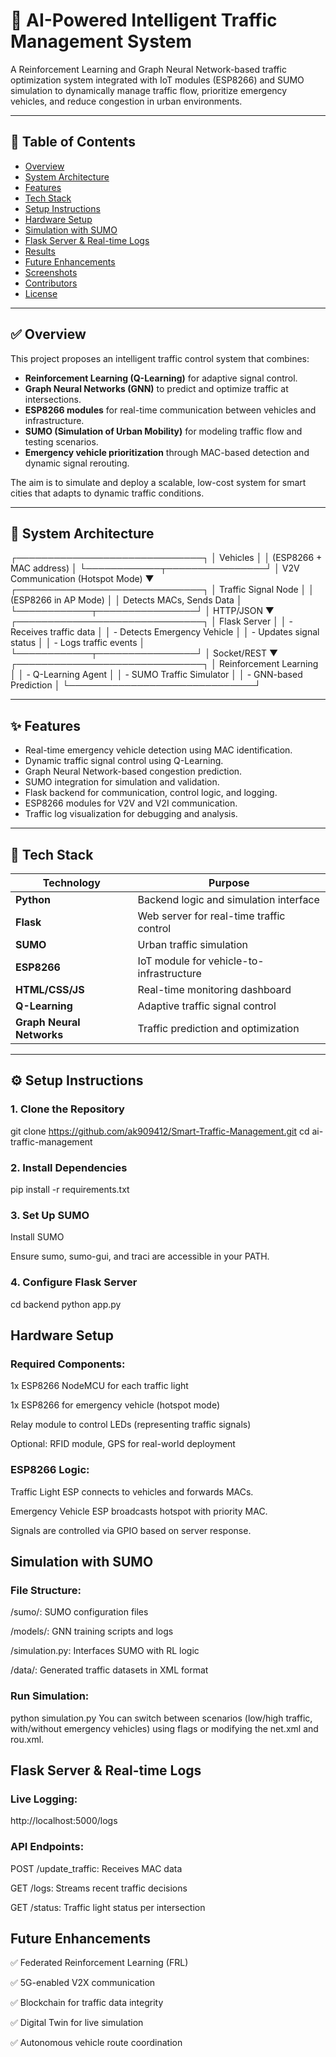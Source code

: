 # 🚦 AI-Powered Intelligent Traffic Management System

A Reinforcement Learning and Graph Neural Network-based traffic optimization system integrated with IoT modules (ESP8266) and SUMO simulation to dynamically manage traffic flow, prioritize emergency vehicles, and reduce congestion in urban environments.

---

## 📌 Table of Contents

- [Overview](#-overview)
- [System Architecture](#-system-architecture)
- [Features](#-features)
- [Tech Stack](#-tech-stack)
- [Setup Instructions](#-setup-instructions)
- [Hardware Setup](#-hardware-setup)
- [Simulation with SUMO](#-simulation-with-sumo)
- [Flask Server & Real-time Logs](#-flask-server--real-time-logs)
- [Results](#-results)
- [Future Enhancements](#-future-enhancements)
- [Screenshots](#-screenshots)
- [Contributors](#-contributors)
- [License](#-license)

---

## ✅ Overview

This project proposes an intelligent traffic control system that combines:

- **Reinforcement Learning (Q-Learning)** for adaptive signal control.  
- **Graph Neural Networks (GNN)** to predict and optimize traffic at intersections.  
- **ESP8266 modules** for real-time communication between vehicles and infrastructure.  
- **SUMO (Simulation of Urban Mobility)** for modeling traffic flow and testing scenarios.  
- **Emergency vehicle prioritization** through MAC-based detection and dynamic signal rerouting.

The aim is to simulate and deploy a scalable, low-cost system for smart cities that adapts to dynamic traffic conditions.

---

## 🧠 System Architecture

┌──────────────────────────────┐
│ Vehicles │
│ (ESP8266 + MAC address) │
└────────────┬────────────────┘
│ V2V Communication (Hotspot Mode)
▼
┌──────────────────────────────┐
│ Traffic Signal Node │
│ (ESP8266 in AP Mode) │
│ Detects MACs, Sends Data │
└────────────┬────────────────┘
│ HTTP/JSON
▼
┌──────────────────────────────┐
│ Flask Server │
│ - Receives traffic data │
│ - Detects Emergency Vehicle │
│ - Updates signal status │
│ - Logs traffic events │
└────────────┬────────────────┘
│ Socket/REST
▼
┌──────────────────────────────┐
│ Reinforcement Learning │
│ - Q-Learning Agent │
│ - SUMO Traffic Simulator │
│ - GNN-based Prediction │
└──────────────────────────────┘


---

## ✨ Features

- Real-time emergency vehicle detection using MAC identification.
- Dynamic traffic signal control using Q-Learning.
- Graph Neural Network-based congestion prediction.
- SUMO integration for simulation and validation.
- Flask backend for communication, control logic, and logging.
- ESP8266 modules for V2V and V2I communication.
- Traffic log visualization for debugging and analysis.

---

## 🧰 Tech Stack

| Technology              | Purpose                                 |
|------------------------|-----------------------------------------|
| **Python**             | Backend logic and simulation interface  |
| **Flask**              | Web server for real-time traffic control |
| **SUMO**               | Urban traffic simulation                 |
| **ESP8266**            | IoT module for vehicle-to-infrastructure |
| **HTML/CSS/JS**        | Real-time monitoring dashboard           |
| **Q-Learning**         | Adaptive traffic signal control          |
| **Graph Neural Networks** | Traffic prediction and optimization  |

---

## ⚙️ Setup Instructions

### 1. Clone the Repository

git clone https://github.com/ak909412/Smart-Traffic-Management.git
cd ai-traffic-management

### 2. Install Dependencies
pip install -r requirements.txt

### 3. Set Up SUMO
Install SUMO

Ensure sumo, sumo-gui, and traci are accessible in your PATH.

### 4. Configure Flask Server

cd backend
python app.py

## Hardware Setup
### Required Components:
1x ESP8266 NodeMCU for each traffic light

1x ESP8266 for emergency vehicle (hotspot mode)

Relay module to control LEDs (representing traffic signals)

Optional: RFID module, GPS for real-world deployment

### ESP8266 Logic:
Traffic Light ESP connects to vehicles and forwards MACs.

Emergency Vehicle ESP broadcasts hotspot with priority MAC.

Signals are controlled via GPIO based on server response.

## Simulation with SUMO
### File Structure:
/sumo/: SUMO configuration files

/models/: GNN training scripts and logs

/simulation.py: Interfaces SUMO with RL logic

/data/: Generated traffic datasets in XML format

### Run Simulation:

python simulation.py
You can switch between scenarios (low/high traffic, with/without emergency vehicles) using flags or modifying the net.xml and rou.xml.

## Flask Server & Real-time Logs
### Live Logging:

http://localhost:5000/logs

### API Endpoints:
POST /update_traffic: Receives MAC data

GET /logs: Streams recent traffic decisions

GET /status: Traffic light status per intersection

## Future Enhancements
✅ Federated Reinforcement Learning (FRL)

✅ 5G-enabled V2X communication

✅ Blockchain for traffic data integrity

✅ Digital Twin for live simulation

✅ Autonomous vehicle route coordination
